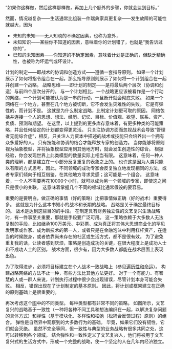 “如果你这样做，然后这样那样做，再加上几个额外的步骤，你就会达到目标。”

然而，情况越复杂——生活通常比组装一件瑞典家具更复杂——发生故障的可能性就越大，因为

- 未知的未知——无人知晓的不确定因素，也称为意外，
- 未知知识——某些你不知道的因素，意味着你的计划错了，也就是“我告诉过你的”，
- 已知的未知因素——你知道的不确定因素，意味着计划是正确的，但缺乏精确性，也被称为坏运气或坏设计。

计划的制定——即战术的协调和创造方式——遵循一套指导原则。
如果一个计划展示了如何将指令组合在一起，那么指导原则则展示了如何将一个计划组合在一起并创建一个战略。
战略思维——即计划的制定——是将最后两个层次（协调和创造）与前四个层次分开的。
与一个计划相比，一个战略更应该被看作是一个行动的网络，一个计划可能被认为是一串的行动，一旦断开就会彻底失败。
如果一个网络在一个地方，甚至在几个地方被切断，它不会发生灾难性的失败。
它是有弹性的，而计划不是。
这就是为什么制定战略，比制定计划更可取的原因。
网络包括并连接一个人的思想、想法、经历、记忆、目标、价值观、欲望、联系、资产、负债、预测和期望。
在这里，以上提到的更多库存意味着，有更多种类的可能策略，并且任何给定的计划都变得更灵活。
只关注协调方面而忽视战术会导致“管理者无能综合症”，相反，只关注人力资本中描述的战术或技能只会培养出一个拥有众多爱好的人。
只有技能和协调的结合才能释放专家的创造力。
当你能够将原则视为抽象模型，并将抽象模型应用到其他地方时，就会发生创造性的综合。
根据经验，你会发现世界上此类模型的数量实际上相当有限。
这意味着，任何一种人类的理解，都是建立在一小部分反复重复的表象之上的。
也许这是因为人类只能以有限的方式思考，因此，不同领域的成功专家会反复独立地发现相同的方法，或者专家们倾向于相互借鉴，在其他地方寻求灵感；这可能是一个组合。
这意味着，一个人不需要再花10000个小时，就可以成为另一个领域的专家，即使这之间只是很小的关联。
这意味着掌握几个不同的领域比通常假设的要容易。

重要的是要明白，做正确的事情（好的策略）比把事情做正确（好的战术）重要得多。
这就是为什么这本书短小的战术和长期的战略。
战略是关于确定最终目标的。
战术是达到这些目的的手段。
在制定具有财务独立性的文艺复兴生活战略时，有一件事至关重要，那就是手段要广泛可用。
这一策略依赖于大多数人无法复制的手段，比如继承100万美元、中彩票、成为真正将其伟大思想商业化的罕见发明家或作家、成为新技术的第一人，或者只是在金融泡沫中利用杠杆资产，在适当的时候脱身，或者依靠尚未存在的社区或生活方式，都不是很有效。
为了避免重复我的话，让读者感到厌烦，策略是创造成功的关键，在很大程度上是成功人士和不成功人士的区别。
战术方面，很少有，因为大多数人都能在战术层面上表现出色。

为了取得进步，必须将目标建立在个人战术一致战略上（参见[遍历性和命运]()）。
构建战略网络的方法不止一种，有些方法比其他方法更好。
对于一个有能力、有智慧的人或一群人来说，计划执行过程中很少会出现错误，尽管计划本身可能会失败。
相反，错误出现在了计划制定的基本原则。
因此，将计划或框架建立在正确的原则基础上是很重要的。

再次考虑这个[图]()中的不同类型。
每种类型都有非常不同的策略。
如图所示，文艺复兴的战略基于一致性（一种将各种不同工具和想法编织在一起，以解决复杂问题的具体方式）和弹性（基于模块化、多样性和松弛（松耦合反馈过程）原则）的组合。
弹性是自然界中观察到的大多数行为的基础。
毕竟，如果它们没有韧性，它们就会灭绝。
虽然不完全等同，但一致性与典型的业务战略有很多共同之处，这可以转移到各个领域。
结合弹性和一致性定义了文艺复兴人，他们将被用于文艺复兴式的生活方式中，形成一个完整的战略，使一个坚定的人在几年内经济独立。
